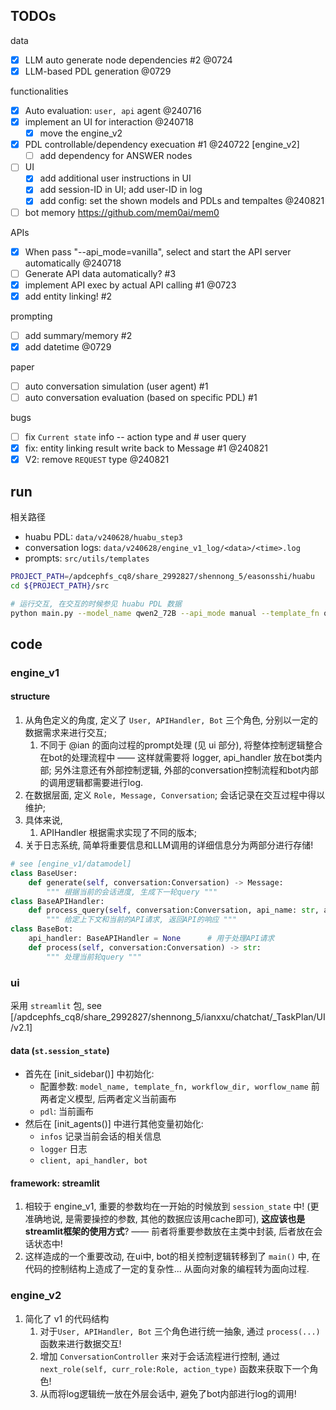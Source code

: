 ## TODOs

data
- [x] LLM auto generate node dependencies #2 @0724
- [x] LLM-based PDL generation @0729

functionalities
- [x] Auto evaluation: `user, api` agent @240716
- [x] implement an UI for interaction @240718
    - [x] move the engine_v2
- [x] PDL controllable/dependency execuation #1 @240722 [engine_v2]
    - [ ] add dependency for ANSWER nodes
- [ ] UI
    - [x] add additional user instructions in UI
    - [x] add session-ID in UI; add user-ID in log
    - [x] add config: set the shown models and PDLs and tempaltes @240821
- [ ] bot memory  https://github.com/mem0ai/mem0

APIs
- [x] When pass "--api_mode=vanilla", select and start the API server automatically @240718
- [ ] Generate API data automatically? #3 
- [x] implement API exec by actual API calling #1  @0723
- [x] add entity linking! #2

prompting
- [ ] add summary/memory #2
- [x] add datetime @0729

paper
- [ ] auto conversation simulation (user agent) #1
- [ ] auto conversation evaluation (based on specific PDL) #1

bugs
- [ ] fix `Current state` info -- action type and # user query
- [x] fix: entity linking result write back to Message  #1 @240821
- [x] V2: remove `REQUEST` type @240821

## run

相关路径
- huabu PDL: `data/v240628/huabu_step3`
- conversation logs: `data/v240628/engine_v1_log/<data>/<time>.log`
- prompts: `src/utils/templates`

```sh
PROJECT_PATH=/apdcephfs_cq8/share_2992827/shennong_5/easonsshi/huabu
cd ${PROJECT_PATH}/src

# 运行交互, 在交互的时候参见 huabu PDL 数据
python main.py --model_name qwen2_72B --api_mode manual --template_fn query_PDL_v01.jinja --workflow_name 005  # workflow_name 即画布名称/ID, 见 huabu PDL 路径
```

## code

### engine_v1

#### structure
1. 从角色定义的角度, 定义了 `User, APIHandler, Bot` 三个角色, 分别以一定的数据需求来进行交互;
    1. 不同于 @ian 的面向过程的prompt处理 (见 ui 部分), 将整体控制逻辑整合在bot的处理流程中 —— 这样就需要将 logger, api_handler 放在bot类内部; 另外注意还有外部控制逻辑, 外部的conversation控制流程和bot内部的调用逻辑都需要进行log. 
2. 在数据层面, 定义 `Role, Message, Conversation`; 会话记录在交互过程中得以维护;
3. 具体来说, 
    1. APIHandler 根据需求实现了不同的版本; 
4. 关于日志系统, 简单将重要信息和LLM调用的详细信息分为两部分进行存储! 

```python
# see [engine_v1/datamodel]
class BaseUser:
    def generate(self, conversation:Conversation) -> Message:
        """ 根据当前的会话进度, 生成下一轮query """
class BaseAPIHandler:
    def process_query(self, conversation:Conversation, api_name: str, api_params: Dict) -> str:
        """ 给定上下文和当前的API请求, 返回API的响应 """
class BaseBot:
    api_handler: BaseAPIHandler = None      # 用于处理API请求
    def process(self, conversation:Conversation) -> str:
        """ 处理当前轮query """
```


### ui
采用 `streamlit` 包, see [/apdcephfs_cq8/share_2992827/shennong_5/ianxxu/chatchat/_TaskPlan/UI/v2.1]

#### data (`st.session_state`)
- 首先在 [init_sidebar()] 中初始化:
    - 配置参数: `model_name, template_fn, workflow_dir, worflow_name` 前两者定义模型, 后两者定义当前画布
    - `pdl`: 当前画布
- 然后在 [init_agents()] 中进行其他变量初始化:
    - `infos` 记录当前会话的相关信息
    - `logger` 日志
    - `client, api_handler, bot` 

#### framework: streamlit
1. 相较于 engine_v1, 重要的参数均在一开始的时候放到 `session_state` 中! (更准确地说, 是需要操控的参数, 其他的数据应该用cache即可), **这应该也是streamlit框架的使用方式**? —— 前者将重要参数放在主类中封装, 后者放在会话状态中! 
2. 这样造成的一个重要改动, 在ui中, bot的相关控制逻辑转移到了 `main()` 中, 在代码的控制结构上造成了一定的复杂性... 从面向对象的编程转为面向过程. 

### engine_v2

1. 简化了 v1 的代码结构
    1. 对于`User, APIHandler, Bot` 三个角色进行统一抽象, 通过 `process(...)` 函数来进行数据交互!
    2. 增加 `ConversationController` 来对于会话流程进行控制, 通过 `next_role(self, curr_role:Role, action_type)` 函数来获取下一个角色! 
    3. 从而将log逻辑统一放在外层会话中, 避免了bot内部进行log的调用! 